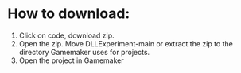 # How to download:
1. Click on code, download zip.
2. Open the zip. Move DLLExperiment-main or extract the zip to the directory Gamemaker uses for projects.
3. Open the project in Gamemaker
